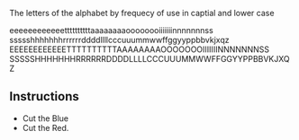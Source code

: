 The letters of the alphabet by frequecy of use in captial and lower case 

eeeeeeeeeeeettttttttttaaaaaaaaoooooooiiiiiiinnnnnnnss
ssssshhhhhhhrrrrrrddddllllcccuuummwwffggyyppbbvkjxqz
EEEEEEEEEEEETTTTTTTTTTAAAAAAAAOOOOOOOIIIIIIINNNNNNNSS
SSSSSHHHHHHHRRRRRRDDDDLLLLCCCUUUMMWWFFGGYYPPBBVKJXQZ

Instructions
--------------------

- Cut the Blue 
- Cut the Red. 
